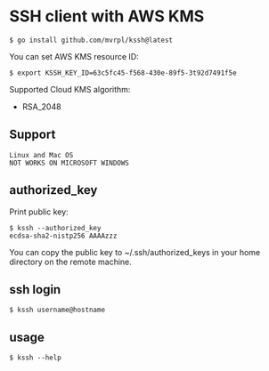 # SSH client with AWS KMS

    $ go install github.com/mvrpl/kssh@latest

You can set AWS KMS resource ID:

    $ export KSSH_KEY_ID=63c5fc45-f568-430e-89f5-3t92d7491f5e

Supported Cloud KMS algorithm:

- RSA_2048

## Support

    Linux and Mac OS
    NOT WORKS ON MICROSOFT WINDOWS

## authorized_key

Print public key:

    $ kssh --authorized_key
    ecdsa-sha2-nistp256 AAAAzzz

You can copy the public key to ~/.ssh/authorized_keys in your home directory on the remote machine.

## ssh login

    $ kssh username@hostname

## usage

    $ kssh --help